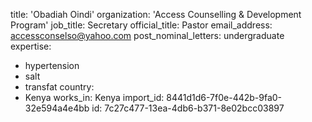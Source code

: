 title: 'Obadiah Oindi'
organization: 'Access Counselling & Development Program'
job_title: Secretary
official_title: Pastor
email_address: accessconselso@yahoo.com
post_nominal_letters: undergraduate
expertise:
  - hypertension
  - salt
  - transfat
country:
  - Kenya
works_in: Kenya
import_id: 8441d1d6-7f0e-442b-9fa0-32e594a4e4bb
id: 7c27c477-13ea-4db6-b371-8e02bcc03897
